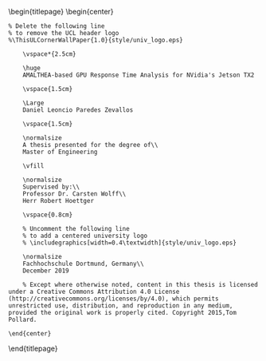 <!-- 
This is the Latex-heavy title page. 
People outside UCL may want to remove the header logo 
and add the centred logo
-->

\begin{titlepage}
    \begin{center}

    % Delete the following line
    % to remove the UCL header logo
    %\ThisULCornerWallPaper{1.0}{style/univ_logo.eps}
        
        \vspace*{2.5cm}
        
        \huge
        AMALTHEA-based GPU Response Time Analysis for NVidia's Jetson TX2
        
        \vspace{1.5cm}
        
        \Large
        Daniel Leoncio Paredes Zevallos 

        \vspace{1.5cm}

        \normalsize
        A thesis presented for the degree of\\
        Master of Engineering
        
        \vfill
        
        \normalsize
        Supervised by:\\
        Professor Dr. Carsten Wolff\\
        Herr Robert Hoettger

        \vspace{0.8cm}

        % Uncomment the following line
        % to add a centered university logo
        % \includegraphics[width=0.4\textwidth]{style/univ_logo.eps}
        
        \normalsize
        Fachhochschule Dortmund, Germany\\
        December 2019

        % Except where otherwise noted, content in this thesis is licensed under a Creative Commons Attribution 4.0 License (http://creativecommons.org/licenses/by/4.0), which permits unrestricted use, distribution, and reproduction in any medium, provided the original work is properly cited. Copyright 2015,Tom Pollard.

    \end{center}
\end{titlepage}
